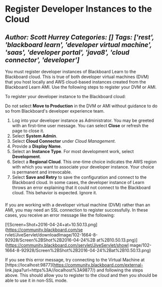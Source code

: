 # Register Developer Instances to the Cloud
*Author: Scott Hurrey*
*Categories: []*
*Tags: ['rest', 'blackboard learn', 'developer virtual machine', 'saas', 'developer portal', 'java8', 'cloud connector', 'developer']*
---
You must register developer instances of Blackboard Learn to the Blackboard
cloud. This is true of both developer virtual machines (DVM) that you host
locally and AWS cloud-based instances created from the Blackboard Learn AMI.
Use the following steps to register your DVM or AMI.

To register your developer instance to the Blackboard cloud:

Do not select **Move to Production** in the DVM or AMI without guidance to do
so from Blackboard's developer experience team.

  1. Log into your developer instance as Administrator. You may be greeted with an first-time user message. You can select **Close** or refresh the page to close it.
  2. Select **System Admin**.
  3. Select **Cloud Connector** under _Cloud Management_.
  4. Provide a **Display Name**.
  5. Select an **Instance Type**. For most development work, select **Development**.
  6. Select a **Regional Cloud**. This one-time choice indicates the AWS region with which you want to associate your developer instance. Your choice is permanent and irrevocable.
  7. Select **Save and Retry** to save the configuration and connect to the Blackboard cloud. In some cases, the developer instance of Learn throws an error explaining that it could not connect to the Blackboard cloud. This behavior is expected. Ignore it.

###

If you are working with a developer virtual machine (DVM) rather than an AMI,
you may need an SSL connection to register successfully. In these cases, you
receive an error message like the following:

[![Screen+Shot+2016-04-24+at+10.50.13.png](https://community.blackboard.com/se
rvlet/JiveServlet/downloadImage/102-1664-8-92928/Screen%2BShot%2B2016-04-24%2B
at%2B10.50.13.png)](https://community.blackboard.com/servlet/JiveServlet/showI
mage/102-1664-8-92928/Screen%2BShot%2B2016-04-24%2Bat%2B10.50.13.png)

If you see this error message, try connecting to the Virtual Machine at
[https://localhost:9877](https://community.blackboard.com/external-
link.jspa?url=https%3A//localhost%3A9877/) and following the steps
above. This should allow you to register to the cloud and then you should be
able to use it in non-SSL mode.

